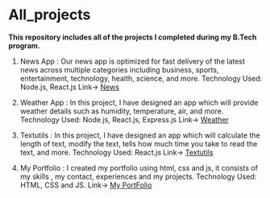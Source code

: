 # All_projects

**This repository includes all of the projects I completed during my B.Tech program.**

1) News App : 
    Our news app is optimized for fast delivery of the latest news across multiple categories including business, sports, entertainment, technology, health, science, and more.
    Technology Used: Node.js, React.js
    Link-> [News](https://github.com/AryanGuptaJi/News)
   
2) Weather App : 
   In this project, I have designed an app which will provide weather details such as humidity, temperature, air, and more.
   Technology Used: Node.js, React.js, Express.js
   Link-> [Weather](https://github.com/AryanGuptaJi/Weather)
   
3) Textutils : 
   In this project, I have designed an app which will calculate the length of text, modify the text, tells how much time you take to read the text, and more.
   Technology Used: React.js
   Link-> [Textutils](https://github.com/AryanGuptaJi/TextUtils-React)
   
4) My Portfolio : 
   I created my portfolio using html, css and js, it consists of my skills , my contact, experiences and my projects.
   Technology Used: HTML, CSS and JS.
   Link-> [My PortFolio](https://github.com/AryanGuptaJi/Portfolio)
